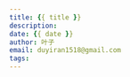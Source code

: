 ```yaml
---
title: {{ title }}
description: 
date: {{ date }}
author: 叶子
email: duyiran1518@gmail.com
tags:
---
```


